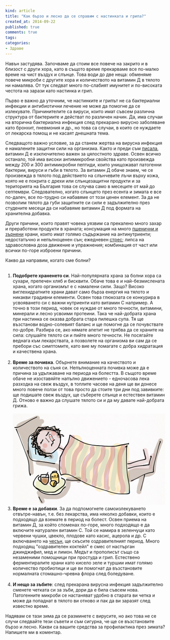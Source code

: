 ```yaml
---
kind: article
title: "Как бързо и лесно да се справим с настинката и грипа?"
created_at: 2014-09-22 
published: true
comments: true
tags:
categories:
- Здраве
--- 
```

Навън застудява. Започваме да стоим все повече на закрито и в близост с други хора, като в същото време прекарваме все по-малко време на чист въздух и слънце. Това води до две неща: обменяме повече микроби с другите хора и количеството на витамин Д в тялото ни намалява. От тук следват много по-слабият имунитет и по-високата честота на зарази като настинка и грип.

Първо е важно да уточним, че настинките и грипът не са бактериални инфекции и антибиотични лечение не може да помогне да се излекувате. Причинителите са вируси, които имат съвсем различна структура от бактериите и действат по различен начин. Да, има случаи на вторична бактериална инфекция след прекарано вирусно заболяване като бронхит, пневмония и др., но това са случаи, в които се нуждаете от лекарска помощ и не касаят днешната тема.

Следващото важно условие, за да станем жертва на вирусна инфекция е намалените защитни сили на организма. Както и преди съм [писала](), витамин Д е изключително важен за цялостното здраве. Освен всичко останало, той има високи антимикробни свойства като произвежда между 200 и 300 антимикробни пептиди, които унищожават патогенни бактерии, вируси и гъби в тялото. За витамин Д обаче знаем, че се произвежда в тялото под действието на слънчевите лъчи върху кожа, която не е покрита с дрехи или слънцезащитни продукти и за територията на България това се случва само в месеците от май до септември. Следователно, когато слънцето през есента и зимата е все по-далеч, все по-трудно си набавяме от този ценен елемент. За да не позволим тялото да губи защитните си сили е задължително през студените месеци да си набавяме витамин Д под формата на хранителна добавка.

Други причини, които правят човека уязвим са прекалено много захар и преработени продукти в храната; консумация на много [пшенични и зърнени](/blog/2014-08-24-%D0%BF%D1%8A%D0%BB%D0%BD%D0%BE%D0%B7%D1%8A%D1%80%D0%BD%D0%B5%D1%81%D1%82-%D1%85%D0%BB%D1%8F%D0%B1/) храни, които имат голямо съдържание на антинутриенти; недостатъчно и непълноценен сън; ежедневен [стрес](/blog/2014-06-29-%D1%81%D1%82%D1%80%D0%B5%D1%81%D1%8A%D1%82/); липса на здравословна доза движение и упражнения; комбинация от част или всички по-горе изброени причини.

Какво да направим, когато сме болни?<br /><br />
1. **Подобрете храненето си**. Най-популярната храна за болни хора са сухари, препечен хляб и бисквити. Обаче това е и най-безмислената храна, когато организмът е с намалени сили. Защо? Високо виглехидратните храни дават само бърза енергия на тялото и никакви градивни елементи. Освен това глюкозата се конкурира в усвояването си с важни нутриенти като витамин С например. А точно в този период, човек се нуждае от много течности, витамини, минерали и лесно усвоими протеини. Така че най-добрата храна при настинка се оказва добрата стара пилешка супа. Тя ще възстанови водно-солевият баланс и ще помогне да се почувствате по-добре. Разбира се, ако нямате апетит не трябва да се храните на сила: слушайте тялото си и пийте много течности. Не посягайте веднага към лекарствата, а позволете на организма ви сам да се пребори със симптомите, като вие му помагате с добра хидратация и качествена храна.<br /><br />
2. **Време за почивка**. Обърнете внимание на качеството и количеството на съня си. Непълноценната почивка може да е причина за удължаване на периода на болестта. В същото време обаче не изоставяйте напълно движението - едночасова лека разходка на свеж въздух, в топлите часове на деня ще ви донесе много повече ползи от това просто да стоите три дни под завивките: ще подишате свеж въздух, ще съберете слънце и естествен витамин Д. Отново е важно да слушате тялото си и да му давате най-добрата грижа.<br /><br />
![Настинка](/images/posts/Cold.jpg)<br />
3. **Време е за добавки**. За да подпомогнете самоизлекуването отвътре-навън, т.е. без лекарства, има няколко добавки, които е подходящо да вземате в период на болест. Освен приема на витамин Д, за който споменах по-горе, много подходящо е да включите натурален витамин С. Той се намира в зеленчуци като червени чушки, цвекло, плодове като касис, ацерола и др. С включването на [чесън](/blog/2014-09-14-%D1%87%D0%B5%D1%81%D1%8A%D0%BD/), ще скъсите оздравителният период. Много подходящ "оздравителен коктейл" е смес от настърган джинджифил, мед и лимон. Медът и прополисът също са незаменими помощници при простуда и грип. Естествено ферментиралите храни като кисело зеле и туршии имат голямо количество пробиотици и ще ви помогнат да възстановите нормалната стомашно-чревна флора след боледуване.<br /><br />
4. **И нещо за зъбите**: след прекарана вирусна инфекция задължително сменете четката си за зъби, дори да е била съвсем нова. Патогенните микроби се настаняват удобно в старата ви четка и може да попаднат в тялото ви отново и пак да ви заразят след известно време.

Надявам се тази зима да се разминете с вирусите, но ако това не се случи следвайте тези съвети и съм сигурна, че ще се възстановите бързо и лесно.
Какви са вашите средства за профилактика през зимата? Напишете ми в коментар.